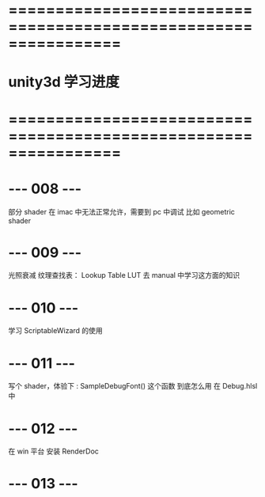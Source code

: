 # ================================================================ #
#                    unity3d 学习进度
# ================================================================ #



# --- 008 --- #
部分 shader 在 imac 中无法正常允许，需要到 pc 中调试
比如 geometric shader


# --- 009 --- #
光照衰减 纹理查找表： Lookup Table LUT 
去 manual 中学习这方面的知识


# --- 010 --- #
学习 ScriptableWizard 的使用


# --- 011 --- #
写个 shader，体验下 : SampleDebugFont() 这个函数 到底怎么用
在 Debug.hlsl 中 


# --- 012 --- #
在 win 平台 安装 RenderDoc


# --- 013 --- #



